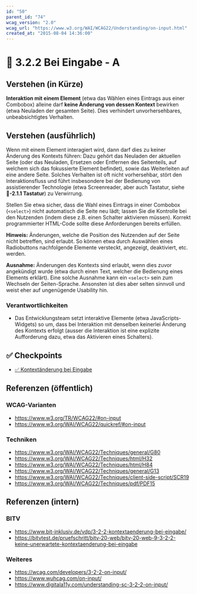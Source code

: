 ```yaml
---
id: "50"
parent_id: "74"
wcag_version: "2.0"
wcag_url: "https://www.w3.org/WAI/WCAG22/Understanding/on-input.html"
created_at: "2015-08-04 14:36:00"
---
```


# 📜 3.2.2 Bei Eingabe - A

## Verstehen (in Kürze)

**Interaktion mit einem Element** (etwa das Wählen eines Eintrags aus einer Combobox) alleine darf **keine Änderung von dessen Kontext** bewirken (etwa Neuladen der gesamten Seite). Dies verhindert unvorhersehbares, unbeabsichtigtes Verhalten.

## Verstehen (ausführlich)

Wenn mit einem Element interagiert wird, dann darf dies zu keiner Änderung des Kontexts führen: Dazu gehört das Neuladen der aktuellen Seite (oder das Neuladen, Ersetzen oder Entfernen des Seitenteils, auf welchem sich das fokussierte Element befindet), sowie das Weiterleiten auf eine andere Seite. Solches Verhalten ist oft nicht vorhersehbar, stört den Interaktionsfluss und führt insbesondere bei der Bedienung von assistierender Technologie (etwa Screenreader, aber auch Tastatur, siehe **📜-2.1.1 Tastatur**) zu Verwirrung.

Stellen Sie etwa sicher, dass die Wahl eines Eintrags in einer Combobox (`<select>`) nicht automatisch die Seite neu lädt; lassen Sie die Kontrolle bei den Nutzenden (indem diese z.B. einen Schalter aktivieren müssen). Korrekt programmierter HTML-Code sollte diese Anforderungen bereits erfüllen.

**Hinweis:** Änderungen, welche die Position des Nutzenden auf der Seite nicht betreffen, sind erlaubt. So können etwa durch Auswählen eines Radiobuttons nachfolgende Elemente versteckt, angezeigt, deaktiviert, etc. werden.

**Ausnahme:** Änderungen des Kontexts sind erlaubt, wenn dies zuvor angekündigt wurde (etwa durch einen Text, welcher die Bedienung eines Elements erklärt). Eine solche Ausnahme kann ein `<select>` sein zum Wechseln der Seiten-Sprache. Ansonsten ist dies aber selten sinnvoll und weist eher auf ungenügende Usability hin.

### Verantwortlichkeiten

- Das Entwicklungsteam setzt interaktive Elemente (etwa JavaScripts-Widgets) so um, dass bei Interaktion mit denselben keinerlei Änderung des Kontexts erfolgt (ausser die Interaktion ist eine explizite Aufforderung dazu, etwa das Aktivieren eines Schalters).

## ✅ Checkpoints

- [✅ Kontextänderung bei Eingabe](kontextaenderung-bei-eingabe)

## Referenzen (öffentlich)

### WCAG-Varianten
- <https://www.w3.org/TR/WCAG22/#on-input>
- <https://www.w3.org/WAI/WCAG22/quickref/#on-input>

### Techniken
- <https://www.w3.org/WAI/WCAG22/Techniques/general/G80>
- <https://www.w3.org/WAI/WCAG22/Techniques/html/H32>
- <https://www.w3.org/WAI/WCAG22/Techniques/html/H84>
- <https://www.w3.org/WAI/WCAG22/Techniques/general/G13>
- <https://www.w3.org/WAI/WCAG22/Techniques/client-side-script/SCR19>
- <https://www.w3.org/WAI/WCAG22/Techniques/pdf/PDF15>

## Referenzen (intern)

### BITV
- <https://www.bit-inklusiv.de/vdp/3-2-2-kontextaenderung-bei-eingabe/>
- <https://bitvtest.de/pruefschritt/bitv-20-web/bitv-20-web-9-3-2-2-keine-unerwartete-kontextaenderung-bei-eingabe>

### Weiteres
- <https://wcag.com/developers/3-2-2-on-input/>
- <https://www.wuhcag.com/on-input/>
- <https://www.digitala11y.com/understanding-sc-3-2-2-on-input/>